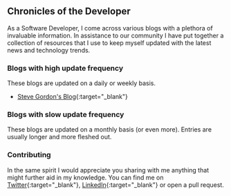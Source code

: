 ## Chronicles of the Developer

As a Software Developer, I come across various blogs with a plethora of invaluable information. In assistance to our community I have put together a collection of resources that I use to keep myself updated with the latest news and technology trends.

### Blogs with high update frequency

These blogs are updated on a daily or weekly basis.
- [Steve Gordon's Blog](https://www.stevejgordon.co.uk/){:target="_blank"}

### Blogs with slow update frequency

These blogs are updated on a monthly basis (or even more). Entries are usually longer and more fleshed out.

### Contributing
In the same spirit I would appreciate you sharing with me anything that might further aid in my knowledge. You can find me on [Twitter](https://twitter.com/nvella88){:target="_blank"}, [LinkedIn](https://mt.linkedin.com/in/vella-nicholas){:target="_blank"} or open a pull request.
